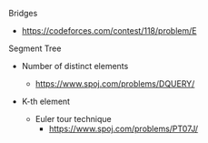 Bridges
  * https://codeforces.com/contest/118/problem/E
  
Segment Tree
  * Number of distinct elements
    * https://www.spoj.com/problems/DQUERY/

  * K-th element 
    * Euler tour technique
      * https://www.spoj.com/problems/PT07J/
